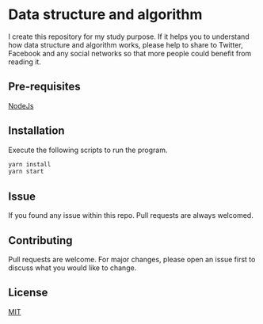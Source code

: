 # Data structure and algorithm

I create this repository for my study purpose. If it helps you to understand how data structure and algorithm works, please help to share to Twitter, Facebook and any social networks so that more people could benefit from reading it.

## Pre-requisites

[NodeJs](https://nodejs.org)

## Installation

Execute the following scripts to run the program.

```bash
yarn install
yarn start
```

## Issue 

If you found any issue within this repo. Pull requests are always welcomed.

## Contributing
Pull requests are welcome. For major changes, please open an issue first to discuss what you would like to change.

## License
[MIT](https://choosealicense.com/licenses/mit/)